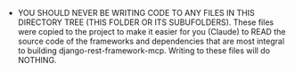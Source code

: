 - YOU SHOULD NEVER BE WRITING CODE TO ANY FILES IN THIS DIRECTORY TREE (THIS FOLDER OR ITS SUBUFOLDERS). These files were copied to the project to make it easier for you (Claude) to READ the source code of the frameworks and dependencies that are most integral to building django-rest-framework-mcp. Writing to these files will do NOTHING.